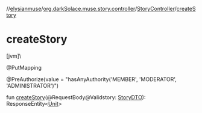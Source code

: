 //[elysianmuse](../../../index.md)/[org.darkSolace.muse.story.controller](../index.md)/[StoryController](index.md)/[createStory](create-story.md)

# createStory

[jvm]\

@PutMapping

@PreAuthorize(value = &quot;hasAnyAuthority('MEMBER', 'MODERATOR', 'ADMINISTRATOR')&quot;)

fun [createStory](create-story.md)(@RequestBody@Validstory: [StoryDTO](../../org.darkSolace.muse.story.model.dto/-story-d-t-o/index.md)): ResponseEntity&lt;[Unit](https://kotlinlang.org/api/latest/jvm/stdlib/kotlin/-unit/index.html)&gt;
